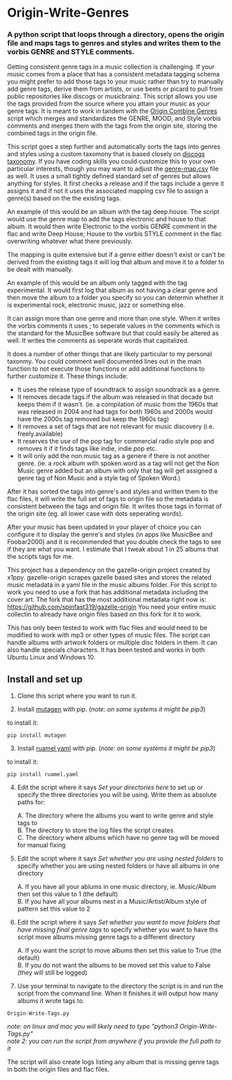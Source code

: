 # Origin-Write-Genres
### A python script that loops through a directory, opens the origin file and maps tags to genres and styles and writes them to the vorbis GENRE and STYLE comments.

Getting consistent genre tags in a music collection is challenging.  If your music comes from a place that has a consistent metadata tagging schema you might prefer to add those tags to your music rather than try to manually add genre tags, derive them from artists, or use beets or picard to pull from public repositories like discogs or musicbrainz. This script allows you use the tags provided from the source where you attain your music as your genre tags.  It is meant to work in tandem with the [Origin Combine Genres](https://github.com/spinfast319/Origin-Combine-Genres) script which merges and standardizes the GENRE, MOOD, and Style vorbis comments and merges them with the tags from the origin site, storing the combined tags in the origin file.

This script goes a step further and automatically sorts the tags into genres and styles using a custom taxomony that is based closely on [discogs taxonomy](https://support.discogs.com/hc/en-us/articles/360005055213-Database-Guidelines-9-Genres-Styles). If you have coding skills you could customize this to your own particular interests, though you may want to adjust the [genre-map.csv](https://github.com/spinfast319/Origin-Write-Genres/blob/main/genre-map.csv) file as well.  It uses a small tightly defined standard set of genres but allows anything for styles.  It first checks a release and if the tags include a genre it assigns it and if not it uses the associated mapping csv file to assign a genre(s) based on the the existing tags. 

An example of this would be an album with the tag deep.house.  The script would use the genre map to add the tags electronic and house to that album. It would then write Electronic to the vorbis GENRE comment in the flac and write Deep House; House to the vorbis STYLE comment in the flac overwriting whatever what there previously.

The mapping is quite extensive but if a genre either doesn't exist or can't be derived from the existing tags it will log that album and move it to a folder to be dealt with manually. 

An example of this would be an album only tagged with the tag experimental.  It would first log that album as not having a clear genre and then move the album to a folder you specify so you can determin whether it is experimental rock, electronic music, jazz or something else.

It can assign more than one genre and more than one style. When it writes the vorbis comments it uses ; to seperate values in the comments which is the standard for the MusicBee software but that could easily be altered as well.  It writes the comments as seperate words that capitalized. 

It does a number of other things that are likely particular to my personal taxonmy.  You could comment well documented lines out in the main function to not execute those functions or add additional functions to further customize it. These things include:
- It uses the release type of soundtrack to assign soundtrack as a genre.  
- It removes decade tags if the album was released in that decade but keeps them if it wasn't. (ie. a compilation of music from the 1960s that was released in 2004 and had tags for both 1960s and 2000s would have the 2000s tag removed but keep the 1960s tag)
- It removes a set of tags that are not relevant for music discovery (i.e. freely.available)
- It reserves the use of the pop tag for commercial radio style pop and removes it if it finds tags like indie, indie.pop etc.
- It will only add the non.music tag as a genere if there is not another genre.  (ie. a rock album with spoken.word as a tag will not get the Non Music genre added but an album with only that tag will get assigned a genre tag of Non Music and a style tag of Spoken Word.) 

After it has sorted the tags into genre's and styles and written them to the flac files, it will write the full set of tags to origin file so the metadata is consistent between the tags and origin file.  It writes those tags in format of the origin site (eg. all lower case with dots seperating words).

After your music has been updated in your player of choice you can configure it to display the genre's and styles (in apps like MusicBee and Foobar2000) and it is recommended that you double check the tags to see if they are what you want. I estimate that I tweak about 1 in 25 albums that the scripts tags for me.

This project has a dependency on the gazelle-origin project created by x1ppy. gazelle-origin scrapes gazelle based sites and stores the related music metadata in a yaml file in the music albums folder. For this script to work you need to use a fork that has additional metadata including the cover art. The fork that has the most additional metadata right now is: https://github.com/spinfast319/gazelle-origin  You need your entire music collectin to already have origin files based on this fork for it to work.

This has only been tested to work with flac files and would need to be modified to work with mp3 or other types of music files. The script can handle albums with artwork folders or multiple disc folders in them. It can also handle specials characters. It has been tested and works in both Ubuntu Linux and Windows 10.

## Install and set up
1) Clone this script where you want to run it.

2) Install [mutagen](https://pypi.org/project/mutagen/) with pip. (_note: on some systems it might be pip3_) 

to install it:

```
pip install mutagen
```

3) Install [ruamel yaml](https://pypi.org/project/ruamel.yaml/) with pip. (_note: on some systems it might be pip3_) 

to install it:

```
pip install ruamel.yaml
```

4) Edit the script where it says _Set your directories here_ to set up or specify the three directories you will be using. Write them as absolute paths for:

    A. The directory where the albums you want to write genre and style tags to  
    B. The directory to store the log files the script creates  
    C. The directory where albums which have no genre tag will be moved for manual fixing 

5) Edit the script where it says _Set whether you are using nested folders_ to specify whether you are using nested folders or have all albums in one directory 

    A. If you have all your ablums in one music directory, ie. Music/Album then set this value to 1 (the default)  
    B. If you have all your albums nest in a Music/Artist/Album style of pattern set this value to 2

6) Edit the script where it says _Set whether you want to move folders that have missing final genre tags_ to specify whether you want to have ths script move albums missing genre tags to a different directory

    A. If you want the script to move albums then set this value to True (the default)   
    B. If you do not want the albums to be moved set this value to False (they will still be logged)

7) Use your terminal to navigate to the directory the script is in and run the script from the command line.  When it finishes it will output how many albums it wrote tags to.

```
Origin-Write-Tags.py
```

_note: on linux and mac you will likely need to type "python3 Origin-Write-Tags.py"_  
_note 2: you can run the script from anywhere if you provide the full path to it_

The script will also create logs listing any album that is missing genre tags in both the origin files and flac files.  


